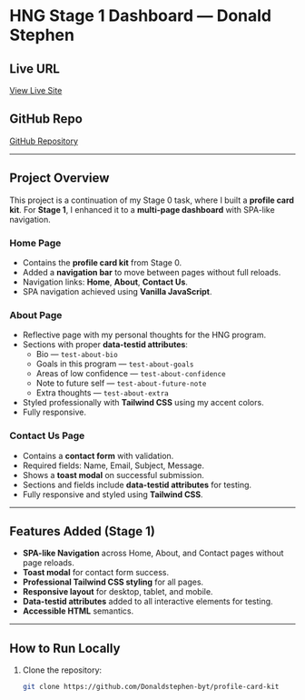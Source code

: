 # HNG Stage 1 Dashboard — Donald Stephen

## Live URL

[View Live Site](https://donaldstephen-byt.github.io/profile-card-kit/)

## GitHub Repo

[GitHub Repository](https://github.com/Donaldstephen-byt/profile-card-kit)

---

## Project Overview

This project is a continuation of my Stage 0 task, where I built a **profile card kit**. For **Stage 1**, I enhanced it to a **multi-page dashboard** with SPA-like navigation.

### Home Page

- Contains the **profile card kit** from Stage 0.
- Added a **navigation bar** to move between pages without full reloads.
- Navigation links: **Home**, **About**, **Contact Us**.
- SPA navigation achieved using **Vanilla JavaScript**.

### About Page

- Reflective page with my personal thoughts for the HNG program.
- Sections with proper **data-testid attributes**:
  - Bio — `test-about-bio`
  - Goals in this program — `test-about-goals`
  - Areas of low confidence — `test-about-confidence`
  - Note to future self — `test-about-future-note`
  - Extra thoughts — `test-about-extra`
- Styled professionally with **Tailwind CSS** using my accent colors.
- Fully responsive.

### Contact Us Page

- Contains a **contact form** with validation.
- Required fields: Name, Email, Subject, Message.
- Shows a **toast modal** on successful submission.
- Sections and fields include **data-testid attributes** for testing.
- Fully responsive and styled using **Tailwind CSS**.

---

## Features Added (Stage 1)

- **SPA-like Navigation** across Home, About, and Contact pages without page reloads.
- **Toast modal** for contact form success.
- **Professional Tailwind CSS styling** for all pages.
- **Responsive layout** for desktop, tablet, and mobile.
- **Data-testid attributes** added to all interactive elements for testing.
- **Accessible HTML** semantics.

---

## How to Run Locally

1. Clone the repository:
   ```bash
   git clone https://github.com/Donaldstephen-byt/profile-card-kit
   ```
